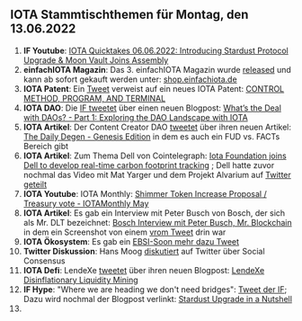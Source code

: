 ## IOTA Stammtischthemen für Montag, den 13.06.2022

1. **IF Youtube**: [IOTA Quicktakes 06.06.2022: Introducing Stardust Protocol Upgrade & Moon Vault Joins Assembly    ](https://www.youtube.com/watch?v=DjtRs51u60g)
2. **einfachIOTA Magazin**: Das 3. einfachIOTA Magazin wurde [released](https://twitter.com/einfachIOTA/status/1533881836467802117?t=t8i-IoBxNJKteMDonUGhcg&s=19) und kann ab sofort gekauft werden unter: [shop.einfachiota.de](https://shop.einfachiota.de/)
3. **IOTA Patent**: Ein [Tweet](https://twitter.com/muandelo/status/1534064933503217664?s=20&t=jh3nul272w7iozPBgoXGmg) verweist auf ein neues IOTA Patent: [CONTROL METHOD, PROGRAM, AND TERMINAL](https://worldwide.espacenet.com/patent/search/family/081753157/publication/WO2022107659A1?q=pn%3DWO2022107659A1)
4. **IOTA DAO**: Die [IF tweetet](https://twitter.com/iota/status/1534158246818336772?s=20&t=TUgRUmzV3rkXyWbypkMsQw) über einen neuen Blogpost: [What’s the Deal with DAOs? - Part 1: Exploring the DAO Landscape with IOTA](https://blog.iota.org/whats-the-deal-with-dao/)
5. **IOTA Artikel**: Der Content Creator DAO [tweetet](https://twitter.com/IOTAcontentDAO/status/1534193602456264704?s=20&t=5AaD7xcekK7zUtQsQAloQg) über ihren neuen Artikel: [The Daily Degen - Genesis Edition](https://iotacreator.substack.com/p/coming-soon?r=1ic5o4&s=w&utm_campaign=post&utm_medium=web) in dem es auch ein FUD vs. FACTs Bereich gibt
6. **IOTA Artikel**: Zum Thema Dell von Cointelegraph: [Iota Foundation joins Dell to develop real-time carbon footprint tracking](https://cointelegraph.com/news/iota-foundation-joins-dell-to-develop-real-time-carbon-footprint-tracking) ; Dell hatte zuvor nochmal das Video mit Mat Yarger und dem Projekt Alvarium auf [Twitter geteilt](https://twitter.com/Dell_Edge/status/1533949500393508864?s=20&t=5AaD7xcekK7zUtQsQAloQg)
7. **IOTA Youtube**: IOTA Monthly: [Shimmer Token Increase Proposal / Treasury vote - IOTAMonthly May](https://www.youtube.com/watch?v=cLWDLSRfICg)
8. **IOTA Artikel**: Es gab ein Interview mit Peter Busch von Bosch, der sich als Mr. DLT bezeichnet: [Bosch Interview mit Peter Busch, Mr. Blockchain](https://blockchainwelt.de/bosch-interview/) in dem ein Screenshot von einem [vrom Tweet](https://twitter.com/Vrom14286662/status/1303187082886643712?s=20&t=MbeL857y6BiWp5-AbBH1vg) drin war
9. **IOTA Ökosystem**: Es gab ein [EBSI-Soon mehr dazu Tweet](https://twitter.com/EU_EBSI/status/1533777398369591298?s=20&t=5AaD7xcekK7zUtQsQAloQg)
10. **Twitter Diskussion**: Hans Moog [diskutiert](https://twitter.com/hus_qy/status/1533860276583424002?s=20&t=5AaD7xcekK7zUtQsQAloQg) auf Twitter über Social Consensus
11. **IOTA Defi**: LendeXe [tweetet](https://twitter.com/LendeXeFinance/status/1533869679038562309?s=20&t=5AaD7xcekK7zUtQsQAloQg) über ihren neuen Blogpost: [LendeXe Disinflationary Liquidity Mining](https://medium.com/@LendeXeFinance/lendexe-disinflationary-liquidity-mining-775955d5b640)
12. **IF Hype**: "Where we are heading we don't need bridges": [Tweet der IF](https://twitter.com/shimmernet/status/1533795862723321858?s=20&t=5AaD7xcekK7zUtQsQAloQg); Dazu wird nochmal der Blogpost verlinkt: [Stardust Upgrade in a Nutshell](https://blog.shimmer.network/stardust-upgrade-in-a-nutshell/)
13. 
